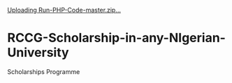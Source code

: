 [Uploading Run-PHP-Code-master.zip…]()
# RCCG-Scholarship-in-any-NIgerian-University
Scholarships Programme
